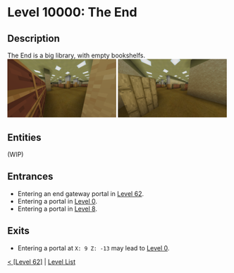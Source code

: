 # Level 10000: The End

## Description
The End is a big library, with empty bookshelfs.<br/>
<img src="./img/Level_10000_0.png" width="49%" />
<img src="./img/Level_10000_1.png" width="49%" />

## Entities
(WIP)

## Entrances
* Entering an end gateway portal in <a href="./Level_62.md">Level 62</a>.
* Entering a portal in <a href="./Level_0.md">Level 0</a>.
* Entering a portal in <a href="./Level_8.md">Level 8</a>.

## Exits
* Entering a portal at `X: 9 Z: -13` may lead to <a href="./Level_0.md">Level 0</a>.

<a href="./Level_62.md">< [Level 62]</a> | <a href="./Levels.md">Level List</a>